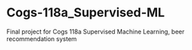 # Cogs-118a_Supervised-ML
Final project for Cogs 118a Supervised Machine Learning, beer recommendation system
